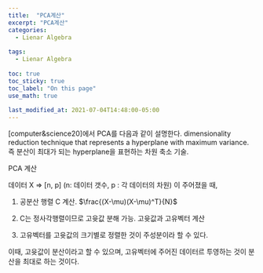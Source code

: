 ```yaml
---
title:  "PCA계산"
excerpt: "PCA계산"
categories:
  - Lienar Algebra
  
tags:
  - Lienar Algebra
  
toc: true
toc_sticky: true
toc_label: "On this page"
use_math: true
    
last_modified_at: 2021-07-04T14:48:00-05:00
---
```

[computer&science20]에서 PCA를 다음과 같이 설명한다.
dimensionality reduction technique that represents a hyperplane with maximum variance. 즉 분산이 최대가 되는 hyperplane을 표현하는 차원 축소 기술.

PCA 계산

데이터 X => [n, p] (n: 데이터 갯수, p : 각 데이터의 차원) 이 주어졌을 때,

1. 공분산 행렬 C 계산. $\frac{(X-\mu)(X-\mu)^T}{N}$

2. C는 정사각행렬이므로 고윳값 분해 가능. 고윳값과 고유벡터 계산

3. 고유벡터를 고윳값의 크기별로 정렬한 것이 주성분이라 할 수 있다.

 

이때, 고윳값이 분산이라고 할 수 있으며, 고유벡터에 주어진 데이터르 투영하는 것이 분산을 최대로 하는 것이다. 
